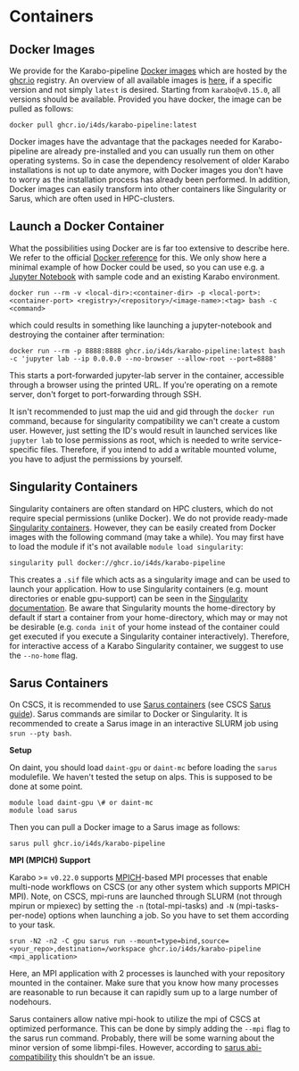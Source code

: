 # Containers

## Docker Images

We provide for the Karabo-pipeline [Docker images](https://www.docker.com/resources/what-container/#:~:text=A%20Docker%20container%20image%20is,tools%2C%20system%20libraries%20and%20settings.) which are hosted by the [ghcr.io](https://github.com/features/packages) registry. An overview of all available images is [here](https://github.com/i4ds/Karabo-Pipeline/pkgs/container/karabo-pipeline), if a specific version and not simply `latest` is desired. Starting from `karabo@v0.15.0`, all versions should be available. Provided you have docker, the image can be pulled as follows:

```shell
docker pull ghcr.io/i4ds/karabo-pipeline:latest
```

Docker images have the advantage that the packages needed for Karabo-pipeline are already pre-installed and you can usually run them on other operating systems. So in case the dependency resolvement of older Karabo installations is not up to date anymore, with Docker images you don't have to worry as the installation process has already been performed. In addition, Docker images can easily transform into other containers like Singularity or Sarus, which are often used in HPC-clusters.

## Launch a Docker Container

What the possibilities using Docker are is far too extensive to describe here. We refer to the official [Docker reference](https://docs.docker.com/reference/) for this. We only show here a minimal example of how Docker could be used, so you can use e.g. a [Jupyter Notebook](https://jupyter.org/) with sample code and an existing Karabo environment.


```shell
docker run --rm -v <local-dir>:<container-dir> -p <local-port>:<container-port> <registry>/<repository>/<image-name>:<tag> bash -c <command>
```

which could results in something like launching a jupyter-notebook and destroying the container after termination:

```shell
docker run --rm -p 8888:8888 ghcr.io/i4ds/karabo-pipeline:latest bash -c 'jupyter lab --ip 0.0.0.0 --no-browser --allow-root --port=8888'
```

This starts a port-forwarded jupyter-lab server in the container, accessible through a browser using the printed URL. If you're operating on a remote server, don't forget to port-forwarding through SSH.

It isn't recommended to just map the uid and gid through the `docker run` command, because for singularity compatibility we can't create a custom user. However, just setting the ID's would result in launched services like `jupyter lab` to lose permissions as root, which is needed to write service-specific files. Therefore, if you intend to add a writable mounted volume, you have to adjust the permissions by yourself.

## Singularity Containers

Singularity containers are often standard on HPC clusters, which do not require special permissions (unlike Docker).
We do not provide ready-made [Singularity containers](https://sylabs.io/). However, they can be easily created from Docker images with the following command (may take a while). You may first have to load the module if it's not available `module load singularity`:

```shell
singularity pull docker://ghcr.io/i4ds/karabo-pipeline
```

This creates a `.sif` file which acts as a singularity image and can be used to launch your application. How to use Singularity containers (e.g. mount directories or enable gpu-support) can be seen in the [Singularity documentation](https://docs.sylabs.io/guides/3.1/user-guide/cli.html). Be aware that Singularity mounts the home-directory by default if start a container from your home-directory, which may or may not be desirable (e.g. `conda init` of your home instead of the container could get executed if you execute a Singularity container interactively). Therefore, for interactive access of a Karabo Singularity container, we suggest to use the `--no-home` flag.

## Sarus Containers

On CSCS, it is recommended to use [Sarus containers](https://sarus.readthedocs.io/en/stable/index.html) (see CSCS [Sarus guide](https://user.cscs.ch/tools/containers/sarus/)). Sarus commands are similar to Docker or Singularity. It is recommended to create a Sarus image in an interactive SLURM job using `srun --pty bash`. 

**Setup**

On daint, you should load `daint-gpu` or `daint-mc` before loading the `sarus` modulefile. We haven't tested the setup on alps. This is supposed to be done at some point.

```shell
module load daint-gpu \# or daint-mc
module load sarus
```

Then you can pull a Docker image to a Sarus image as follows:

```shell
sarus pull ghcr.io/i4ds/karabo-pipeline
```

**MPI (MPICH) Support**

Karabo >= `v0.22.0` supports [MPICH](https://www.mpich.org/)-based MPI processes that enable multi-node workflows on CSCS (or any other system which supports MPICH MPI). Note, on CSCS, mpi-runs are launched through SLURM (not through mpirun or mpiexec) by setting the `-n` (total-mpi-tasks) and `-N` (mpi-tasks-per-node) options when launching a job. So you have to set them according to your task.

```shell
srun -N2 -n2 -C gpu sarus run --mount=type=bind,source=<your_repo>,destination=/workspace ghcr.io/i4ds/karabo-pipeline <mpi_application>
```

Here, an MPI application with 2 processes is launched with your repository mounted in the container. Make sure that you know how many processes are reasonable to run because it can rapidly sum up to a large number of nodehours.

Sarus containers allow native mpi-hook to utilize the mpi of CSCS at optimized performance. This can be done by simply adding the `--mpi` flag to the sarus run command. Probably, there will be some warning about the minor version of some libmpi-files. However, according to [sarus abi-compatibility](https://sarus.readthedocs.io/en/stable/user/abi_compatibility.html) this shouldn't be an issue.